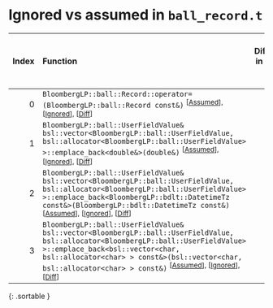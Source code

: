 # Ignored vs assumed in `ball_record.t`

<script src="../sorttable.js"></script>

|   Index | Function                                                                                                                                                                                                                                                                                                                                 |   Difference in number of lines |   Function size difference in bytes |   Number of lines in assumed build | Number of bytes in assumed build   | Number of lines in ignored build   | Number of bytes in ignored build   |
|--------:|:-----------------------------------------------------------------------------------------------------------------------------------------------------------------------------------------------------------------------------------------------------------------------------------------------------------------------------------------|--------------------------------:|------------------------------------:|-----------------------------------:|:-----------------------------------|:-----------------------------------|:-----------------------------------|
|       0 | `BloombergLP::ball::Record::operator=(BloombergLP::ball::Record const&)` <sup>\[[Assumed](0.assume.s)\], \[[Ignored](0.none.s)\], \[[Diff](0.diff.html)\]                                                                                                                                                                                |                              12 |                                  48 |                                320 | 4,268,176                          | 272                                | 4,268,032                          |
|       1 | `BloombergLP::ball::UserFieldValue& bsl::vector<BloombergLP::ball::UserFieldValue, bsl::allocator<BloombergLP::ball::UserFieldValue> >::emplace_back<double&>(double&)` <sup>\[[Assumed](1.assume.s)\], \[[Ignored](1.none.s)\], \[[Diff](1.diff.html)\]                                                                                 |                             -98 |                                -336 |                                592 | 4,271,120                          | 928                                | 4,271,440                          |
|       2 | `BloombergLP::ball::UserFieldValue& bsl::vector<BloombergLP::ball::UserFieldValue, bsl::allocator<BloombergLP::ball::UserFieldValue> >::emplace_back<BloombergLP::bdlt::DatetimeTz const&>(BloombergLP::bdlt::DatetimeTz const&)` <sup>\[[Assumed](2.assume.s)\], \[[Ignored](2.none.s)\], \[[Diff](2.diff.html)\]                       |                            -101 |                                -352 |                                816 | 4,272,384                          | 1,168                              | 4,273,568                          |
|       3 | `BloombergLP::ball::UserFieldValue& bsl::vector<BloombergLP::ball::UserFieldValue, bsl::allocator<BloombergLP::ball::UserFieldValue> >::emplace_back<bsl::vector<char, bsl::allocator<char> > const&>(bsl::vector<char, bsl::allocator<char> > const&)` <sup>\[[Assumed](3.assume.s)\], \[[Ignored](3.none.s)\], \[[Diff](3.diff.html)\] |                            -103 |                                -336 |                                656 | 4,273,200                          | 992                                | 4,274,736                          |
{: .sortable }
